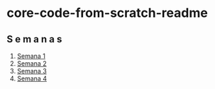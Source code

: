# core-code-from-scratch-readme
## S e m a n a s

1. [Semana 1](./weeks/w00)
2. [Semana 2](./weeks/w01)
3. [Semana 3](./weeks/w02)
4. [Semana 4](./weeks/w03)
